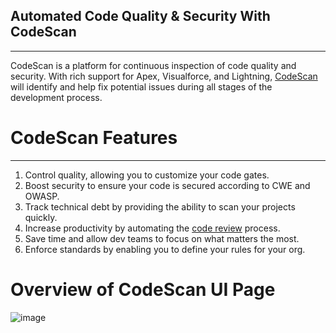 ## Automated Code Quality & Security With CodeScan
-----------------------------------------------

CodeScan is a platform for continuous inspection of code quality and security. With rich support for Apex, Visualforce, and Lightning, [CodeScan](https://www.codescan.io/) will identify and help fix potential issues during all stages of the development process.

# CodeScan Features
-----------------

1.  Control quality, allowing you to customize your code gates.
2.  Boost security to ensure your code is secured according to CWE and OWASP.
3.  Track technical debt by providing the ability to scan your projects quickly.
4.  Increase productivity by automating the [code review](https://www.codescan.io/blog/integrating_static_code_analysis_tools/) process.
5.  Save time and allow dev teams to focus on what matters the most.
6.  Enforce standards by enabling you to define your rules for your org.

# Overview of CodeScan UI Page
![image](https://user-images.githubusercontent.com/29546746/158452019-d0963aaa-74c5-49ee-b834-c54d36443e86.png)

